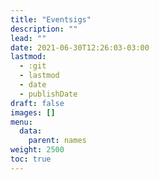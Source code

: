 ```yaml
---
title: "Eventsigs"
description: ""
lead: ""
date: 2021-06-30T12:26:03-03:00
lastmod:
  - :git
  - lastmod
  - date
  - publishDate
draft: false
images: []
menu: 
  data:
    parent: names
weight: 2500
toc: true
---
```



